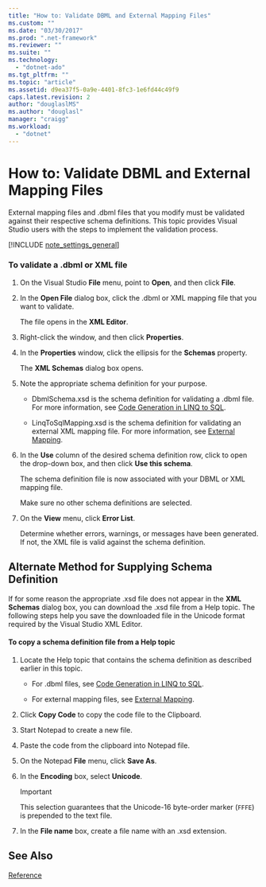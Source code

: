 ```yaml
---
title: "How to: Validate DBML and External Mapping Files"
ms.custom: ""
ms.date: "03/30/2017"
ms.prod: ".net-framework"
ms.reviewer: ""
ms.suite: ""
ms.technology: 
  - "dotnet-ado"
ms.tgt_pltfrm: ""
ms.topic: "article"
ms.assetid: d9ea37f5-0a9e-4401-8fc3-1e6fd44c49f9
caps.latest.revision: 2
author: "douglaslMS"
ms.author: "douglasl"
manager: "craigg"
ms.workload: 
  - "dotnet"
---
```

# How to: Validate DBML and External Mapping Files
External mapping files and .dbml files that you modify must be validated against their respective schema definitions. This topic provides Visual Studio users with the steps to implement the validation process.  
  
[!INCLUDE [note_settings_general](../../../../../../includes/note-settings-general-md.md)]
  
### To validate a .dbml or XML file  
  
1.  On the Visual Studio **File** menu, point to **Open**, and then click **File**.  
  
2.  In the **Open File** dialog box, click the .dbml or XML mapping file that you want to validate.  
  
     The file opens in the **XML Editor**.  
  
3.  Right-click the window, and then click **Properties**.  
  
4.  In the **Properties** window, click the ellipsis for the **Schemas** property.  
  
     The **XML Schemas** dialog box opens.  
  
5.  Note the appropriate schema definition for your purpose.  
  
    -   DbmlSchema.xsd is the schema definition for validating a .dbml file. For more information, see [Code Generation in LINQ to SQL](../../../../../../docs/framework/data/adonet/sql/linq/code-generation-in-linq-to-sql.md).  
  
    -   LinqToSqlMapping.xsd is the schema definition for validating an external XML mapping file. For more information, see [External Mapping](../../../../../../docs/framework/data/adonet/sql/linq/external-mapping.md).  
  
6.  In the **Use** column of the desired schema definition row, click to open the drop-down box, and then click **Use this schema**.  
  
     The schema definition file is now associated with your DBML or XML mapping file.  
  
     Make sure no other schema definitions are selected.  
  
7.  On the **View** menu, click **Error List**.  
  
     Determine whether errors, warnings, or messages have been generated. If not, the XML file is valid against the schema definition.  
  
## Alternate Method for Supplying Schema Definition  
 If for some reason the appropriate .xsd file does not appear in the **XML Schemas** dialog box, you can download the .xsd file from a Help topic. The following steps help you save the downloaded file in the Unicode format required by the Visual Studio XML Editor.  
  
#### To copy a schema definition file from a Help topic  
  
1.  Locate the Help topic that contains the schema definition as described earlier in this topic.  
  
    -   For .dbml files, see [Code Generation in LINQ to SQL](../../../../../../docs/framework/data/adonet/sql/linq/code-generation-in-linq-to-sql.md).  
  
    -   For external mapping files, see [External Mapping](../../../../../../docs/framework/data/adonet/sql/linq/external-mapping.md).  
  
2.  Click **Copy Code** to copy the code file to the Clipboard.  
  
3.  Start Notepad to create a new file.  
  
4.  Paste the code from the clipboard into Notepad file.  
  
5.  On the Notepad **File** menu, click **Save As**.  
  
6.  In the **Encoding** box, select **Unicode**.  
  
    > [!IMPORTANT]
    >  This selection guarantees that the Unicode-16 byte-order marker (`FFFE`) is prepended to the text file.  
  
7.  In the **File name** box, create a file name with an .xsd extension.  
  
## See Also  
 [Reference](../../../../../../docs/framework/data/adonet/sql/linq/reference.md)
